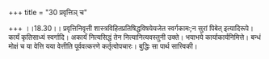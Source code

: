 +++
title = "30 प्रवृत्तिञ् च"

+++
।।18.30।। प्रवृत्तिनिवृत्ती शास्त्रविहितप्रतिषिद्धविषयेयजेत स्वर्गकामः;न
सुरां पिबेत् इत्यादिरूपे। कार्यं कृतिसाध्यं स्वर्गादि। अकार्यं
नित्यसिद्धं तेन नित्यानित्यवस्तुनी उक्ते। भयाभये कार्याकार्यनिमित्ते।
बन्धं मोक्षं च या वेत्ति यया वेत्तीति पूर्ववत्करणे कर्तृत्वोपचारः।
बुद्धिः सा पार्थ सात्त्विकी।
